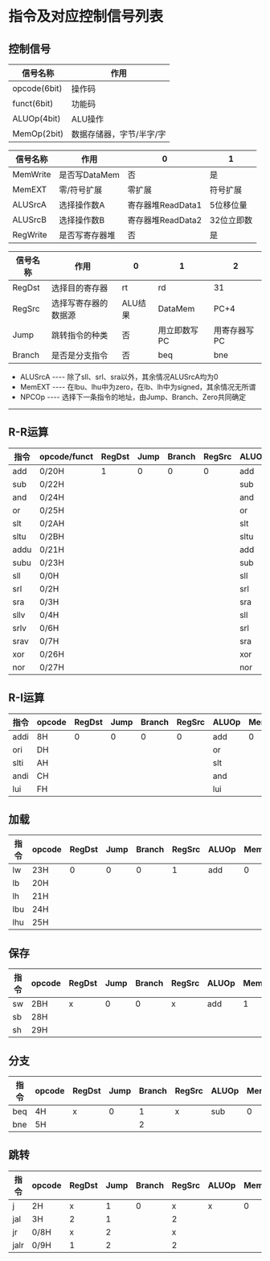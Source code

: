 # 指令及对应控制信号列表
## 控制信号
| 信号名称     | 作用                     |
| ------------ | ------------------------ |
| opcode(6bit) | 操作码                   |
| funct(6bit)  | 功能码                   |
| ALUOp(4bit)  | ALU操作                  |
| MemOp(2bit)  | 数据存储器，字节/半字/字 |

| 信号名称 | 作用           | 0                 | 1          |
| -------- | -------------- | ----------------- | ---------- |
| MemWrite | 是否写DataMem  | 否                | 是         |
| MemEXT   | 零/符号扩展    | 零扩展            | 符号扩展   |
| ALUSrcA  | 选择操作数A    | 寄存器堆ReadData1 | 5位移位量  |
| ALUSrcB  | 选择操作数B    | 寄存器堆ReadData2 | 32位立即数 |
| RegWrite | 是否写寄存器堆 | 否                | 是         |

| 信号名称 | 作用                 | 0       | 1            | 2            |
| -------- | -------------------- | ------- | ------------ | ------------ |
| RegDst   | 选择目的寄存器       | rt      | rd           | 31           |
| RegSrc   | 选择写寄存器的数据源 | ALU结果 | DataMem      | PC+4         |
| Jump     | 跳转指令的种类       | 否      | 用立即数写PC | 用寄存器写PC |
| Branch   | 是否是分支指令       | 否      | beq          | bne          |

- ALUSrcA ---- 除了sll、srl、sra以外，其余情况ALUSrcA均为0
- MemEXT ---- 在lbu、lhu中为zero，在lb、lh中为signed，其余情况无所谓
- NPCOp ---- 选择下一条指令的地址，由Jump、Branch、Zero共同确定

----

## R-R运算
| 指令 | opcode/funct | RegDst | Jump | Branch | RegSrc | ALUOp | MemWrite | ALUSrcA/B | RegWrite |
| ---- | ------------ | ------ | ---- | ------ | ------ | ----- | -------- | --------- | -------- |
| add  | 0/20H        | 1      | 0    | 0      | 0      | add   | 0        | 0/0       | 1        |
| sub  | 0/22H        |        |      |        |        | sub   |          |           |          |
| and  | 0/24H        |        |      |        |        | and   |          |           |          |
| or   | 0/25H        |        |      |        |        | or    |          |           |          |
| slt  | 0/2AH        |        |      |        |        | slt   |          |           |          |
| sltu | 0/2BH        |        |      |        |        | sltu  |          |           |          |
| addu | 0/21H        |        |      |        |        | add   |          |           |          |
| subu | 0/23H        |        |      |        |        | sub   |          |           |          |
| sll  | 0/0H         |        |      |        |        | sll   |          | 1/0       |          |
| srl  | 0/2H         |        |      |        |        | srl   |          | 1/0       |          |
| sra  | 0/3H         |        |      |        |        | sra   |          | 1/0       |          |
| sllv | 0/4H         |        |      |        |        | sll   |          | 0/0       |          |
| srlv | 0/6H         |        |      |        |        | srl   |          | 0/0       |          |
| srav | 0/7H         |        |      |        |        | sra   |          | 0/0       |          |
| xor  | 0/26H        |        |      |        |        | xor   |          |           |          |
| nor  | 0/27H        |        |      |        |        | nor   |          |           |          |

## R-I运算
| 指令 | opcode | RegDst | Jump | Branch | RegSrc | ALUOp | MemWrite | ALUSrcB | RegWrite |
| ---- | ------ | ------ | ---- | ------ | ------ | ----- | -------- | ------- | -------- |
| addi | 8H     | 0      | 0    | 0      | 0      | add   | 0        | 1       | 1        |
| ori  | DH     |        |      |        |        | or    |          |         |          |
| slti | AH     |        |      |        |        | slt   |          |         |          |
| andi | CH     |        |      |        |        | and   |          |         |          |
| lui  | FH     |        |      |        |        | lui   |          |         |          |

## 加载
| 指令 | opcode | RegDst | Jump | Branch | RegSrc | ALUOp | MemWrite | MemOp | MemEXT | ALUSrcB | RegWrite |
| ---- | ------ | ------ | ---- | ------ | ------ | ----- | -------- | ----- | ------ | ------- | -------- |
| lw   | 23H    | 0      | 0    | 0      | 1      | add   | 0        | word  | x      | 1       | 1        |
| lb   | 20H    |        |      |        |        |       |          | byte  | signed |         |          |
| lh   | 21H    |        |      |        |        |       |          | half  | signed |         |          |
| lbu  | 24H    |        |      |        |        |       |          | byte  | zero   |         |          |
| lhu  | 25H    |        |      |        |        |       |          | half  | zero   |         |          |

## 保存
| 指令 | opcode | RegDst | Jump | Branch | RegSrc | ALUOp | MemWrite | MemOp | MemEXT | ALUSrcB | RegWrite |
| ---- | ------ | ------ | ---- | ------ | ------ | ----- | -------- | ----- | ------ | ------- | -------- |
| sw   | 2BH    | x      | 0    | 0      | x      | add   | 1        | word  | x      | 1       | 0        |
| sb   | 28H    |        |      |        |        |       |          | byte  |        |         |          |
| sh   | 29H    |        |      |        |        |       |          | half  |        |         |          |

## 分支
| 指令 | opcode | RegDst | Jump | Branch | RegSrc | ALUOp | MemWrite | ALUSrcB | RegWrite |
| ---- | ------ | ------ | ---- | ------ | ------ | ----- | -------- | ------- | -------- |
| beq  | 4H     | x      | 0    | 1      | x      | sub   | 0        | 0       | 0        |
| bne  | 5H     |        |      | 2      |        |       |          |         |          |

## 跳转
| 指令 | opcode | RegDst | Jump | Branch | RegSrc | ALUOp | MemWrite | ALUSrcB | RegWrite |
| ---- | ------ | ------ | ---- | ------ | ------ | ----- | -------- | ------- | -------- |
| j    | 2H     | x      | 1    | 0      | x      | x     | 0        | x       | 0        |
| jal  | 3H     | 2      | 1    |        | 2      |       |          |         | 1        |
| jr   | 0/8H   | x      | 2    |        | x      |       |          |         | 0        |
| jalr | 0/9H   | 1      | 2    |        | 2      |       |          |         | 1        |
